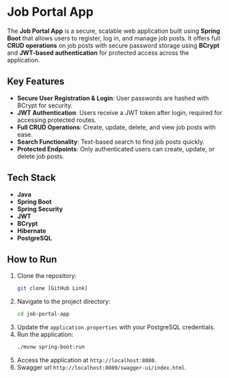 # Job Portal App

The **Job Portal App** is a secure, scalable web application built using **Spring Boot** that allows users to register, log in, and manage job posts. It offers full **CRUD operations** on job posts with secure password storage using **BCrypt** and **JWT-based authentication** for protected access across the application.

## Key Features

- **Secure User Registration & Login**: User passwords are hashed with BCrypt for security.
- **JWT Authentication**: Users receive a JWT token after login, required for accessing protected routes.
- **Full CRUD Operations**: Create, update, delete, and view job posts with ease.
- **Search Functionality**: Text-based search to find job posts quickly.
- **Protected Endpoints**: Only authenticated users can create, update, or delete job posts.

## Tech Stack

- **Java**
- **Spring Boot**
- **Spring Security**
- **JWT**
- **BCrypt**
- **Hibernate**
- **PostgreSQL**

## How to Run

1. Clone the repository:
    ```bash
    git clone [GitHub Link]
    ```
2. Navigate to the project directory:
    ```bash
    cd job-portal-app
    ```
3. Update the `application.properties` with your PostgreSQL credentials.
4. Run the application:
    ```bash
    ./mvnw spring-boot:run
    ```
5. Access the application at `http://localhost:8080`.
6. Swagger url `http://localhost:8080/swagger-ui/index.html`.
